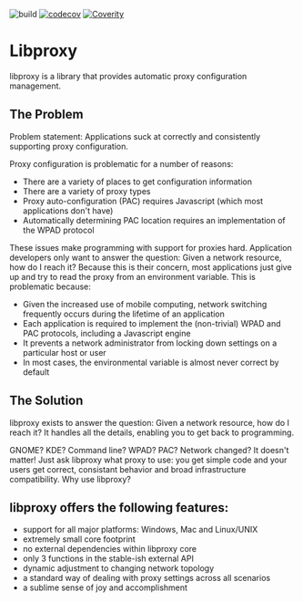 ![build](https://github.com/janbrummer/libproxy2/actions/workflows/build.yml/badge.svg)
[![codecov](https://codecov.io/github/janbrummer/libproxy2/branch/main/graph/badge.svg?token=LS7B1CZKMY)](https://app.codecov.io/github/janbrummer/libproxy2)
[![Coverity](https://github.com/janbrummer/libproxy2/actions/workflows/coverity.yml/badge.svg)](https://github.com/janbrummer/libproxy2/actions/workflows/coverity.yml)

# Libproxy
libproxy is a library that provides automatic proxy configuration management.

## The Problem
Problem statement: Applications suck at correctly and consistently supporting proxy configuration.

Proxy configuration is problematic for a number of reasons:

- There are a variety of places to get configuration information
- There are a variety of proxy types
- Proxy auto-configuration (PAC) requires Javascript (which most applications don't have)
- Automatically determining PAC location requires an implementation of the WPAD protocol

These issues make programming with support for proxies hard. Application developers only want to answer the question: Given a network resource, how do I reach it? Because this is their concern, most applications just give up and try to read the proxy from an environment variable. This is problematic because:

- Given the increased use of mobile computing, network switching frequently occurs during the lifetime of an application
- Each application is required to implement the (non-trivial) WPAD and PAC protocols, including a Javascript engine
- It prevents a network administrator from locking down settings on a particular host or user
- In most cases, the environmental variable is almost never correct by default

## The Solution
libproxy exists to answer the question: Given a network resource, how do I reach it? It handles all the details, enabling you to get back to programming.

GNOME? KDE? Command line? WPAD? PAC? Network changed? 
It doesn't matter! Just ask libproxy what proxy to use: you get simple code and your users get correct, consistant behavior and broad infrastructure compatibility. Why use libproxy?

## libproxy offers the following features:
- support for all major platforms: Windows, Mac and Linux/UNIX
- extremely small core footprint
- no external dependencies within libproxy core
- only 3 functions in the stable-ish external API
- dynamic adjustment to changing network topology
- a standard way of dealing with proxy settings across all scenarios
- a sublime sense of joy and accomplishment
